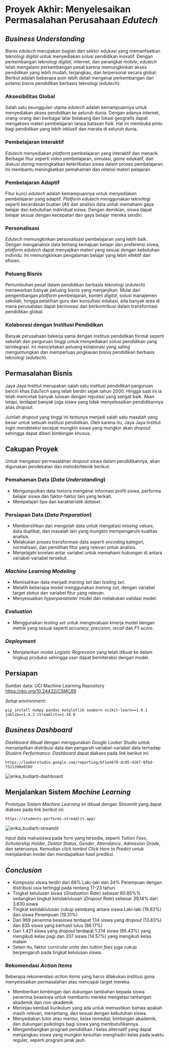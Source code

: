 # Proyek Akhir: Menyelesaikan Permasalahan Perusahaan *Edutech*

## ***Business Understanding***

Bisnis *edutech* merupakan bagian dari sektor edukasi yang memanfaatkan teknologi *digital* untuk menyediakan solusi pendidikan inovatif. Dengan perkembangan teknologi *digital*, internet, dan perangkat *mobile*, *edutech* telah mengalami perkembangan pesat karena memungkinkan akses pendidikan yang lebih mudah, terjangkau, dan terpersonal secara global. Berikut adalah beberapa poin lebih detail mengenai perkembangan dan potensi bisnis pendidikan berbasis teknologi (*edutech*):

### Aksesibilitas Global 
Salah satu keunggulan utama *edutech* adalah kemampuannya untuk menyediakan akses pendidikan ke seluruh dunia. Dengan adanya internet, orang-orang dari berbagai latar belakang dan lokasi geografis dapat mengakses materi pembelajaran tanpa batasan fisik. Hal ini membuka pintu bagi pendidikan yang lebih inklusif dan merata di seluruh dunia.

### Pembelajaran Interaktif 
*Edutech* menyediakan *platform* pembelajaran yang interaktif dan menarik. Berbagai fitur seperti video pembelajaran, simulasi, *game* edukatif, dan diskusi *daring* meningkatkan keterlibatan siswa dalam proses pembelajaran. Ini membantu meningkatkan pemahaman dan retensi materi pelajaran.

### Pembelajaran Adaptif 
Fitur kunci *edutech* adalah kemampuannya untuk menyediakan pembelajaran yang adaptif. *Platform edutech* menggunakan teknologi seperti kecerdasan buatan (*AI*) dan analisis data untuk memahami gaya belajar dan kebutuhan individual siswa. Dengan demikian, siswa dapat belajar sesuai dengan kecepatan dan gaya belajar mereka sendiri.

### Personalisasi 
*Edutech* memungkinkan personalisasi pembelajaran yang lebih baik. Dengan menganalisis data tentang kemajuan belajar dan preferensi siswa, *platform edutech* dapat menyajikan materi yang sesuai dengan kebutuhan individu. Ini memungkinkan pengalaman belajar yang lebih efektif dan efisien.

### Peluang Bisnis 
Pertumbuhan pesat dalam pendidikan berbasis teknologi (*edutech*) menawarkan banyak peluang bisnis yang menjanjikan. Mulai dari pengembangan *platform* pembelajaran, konten *digital*, solusi manajemen sekolah, hingga pelatihan guru dan konsultasi edukasi, ada banyak area di mana perusahaan dapat berinovasi dan berkontribusi dalam transformasi pendidikan global.

### Kolaborasi dengan Institusi Pendidikan 
Banyak perusahaan bekerja sama dengan institusi pendidikan formal seperti sekolah dan perguruan tinggi untuk menyediakan solusi pendidikan yang terintegrasi. Ini menciptakan peluang kolaborasi yang saling menguntungkan dan memperluas jangkauan bisnis pendidikan berbasis teknologi (*edutech*).


## **Permasalahan Bisnis**

Jaya Jaya Institut merupakan salah satu institusi pendidikan perguruan berciri khas *EduTech* yang telah berdiri sejak tahun 2000. Hingga saat ini ia telah mencetak banyak lulusan dengan reputasi yang sangat baik. Akan tetapi, terdapat banyak juga siswa yang tidak menyelesaikan pendidikannya alias *dropout*.

Jumlah *dropout* yang tinggi ini tentunya menjadi salah satu masalah yang besar untuk sebuah institusi pendidikan. Oleh karena itu, Jaya Jaya Institut ingin mendeteksi secepat mungkin siswa yang mungkin akan *dropout* sehingga dapat diberi bimbingan khusus.


## **Cakupan Proyek**

Untuk mengatasi permasalahan *dropout* siswa dalam pendidikannya, akan digunakan pendekatan dan metode/teknik berikut:

### Pemahaman Data (*Data Understanding*)
- Mengumpulkan data historis mengenai informasi profil siswa, performa belajar siswa dan faktor-faktor lain yang terkait.
- Mempelajari tipe dan karakteristik *dataset*.

### Persiapan Data (*Data Preparation*)
- Membersihkan dan mengolah data untuk mengatasi *missing values*, data duplikat, dan masalah lain yang mungkin mempengaruhi kualitas analisis.
- Melakukan proses transformasi data seperti *encoding* kategori, normalisasi, dan pemilihan fitur yang relevan untuk analisis.
- Menjelajahi korelasi antar variabel untuk memahami hubungan di antara variabel-variabel tersebut.

### *Machine Learning Modeling*
- Memisahkan data menjadi *training set* dan *testing set*.
- Melatih beberapa model menggunakan *training set*, dengan variabel target *status* dan variabel fitur yang relevan.
- Menyesuaikan *hyperparameter* model dan melakukan validasi model.

### *Evaluation*
- Menggunakan *testing set* untuk mengevaluasi kinerja model dengan metrik yang sesuai seperti *accuracy*, *precision*, *recall* dan *F1-score*.

### *Deployment*
- Menjalankan model *Logistic Regression* yang telah dibuat ke dalam lingkup produksi sehingga *user* dapat berinteraksi dengan model.


## **Persiapan**

Sumber data: 
UCI Machine Learning Repository https://doi.org/10.24432/C5MC89

*Setup environment*:
```
pip install numpy pandas matplotlib seaborn scikit-learn==1.6.1 joblib==1.4.2 streamlit==1.34.0
```


## ***Business Dashboard***

*Dashboard* dibuat dengan menggunakan *Google Looker Studio* untuk menampilkan distribusi data dan pengaruh variabel-variabel data terhadap *Student Performance*. *Dashboard* dapat diakses pada *link* berikut ini:
```
https://lookerstudio.google.com/reporting/6f1ee678-dc05-4167-9fbd-7521390e018d
```
![erika_budiarti-dashboard](https://raw.githubusercontent.com/ERIKABUDIARTI/Students-Performance-Analytics/main/erika_budiarti-dashboard.png)


## **Menjalankan Sistem *Machine Learning***

*Prototype* Sistem *Machine Learning* ini dibuat dengan *Streamlit* yang dapat diakses pada *link* berikut ini:
```
https://students-performs.streamlit.app/
```
![erika_budiarti-streamlit](https://raw.githubusercontent.com/ERIKABUDIARTI/Students-Performance-Analytics/main/erika_budiarti-streamlit.png)

Input data mahasiswa pada form yang tersedia, seperti *Tuition Fees*, *Scholarship Holder*, *Debtor Status*, *Gender*, *Attendance*, *Admission Grade*, dan seterusnya. Kemudian *click* tombol *Click Here to Predict* untuk menjalankan model dan mendapatkan hasil prediksi. 


## ***Conclusion***

- Komposisi siswa terdiri dari 66% Laki-laki dan 34% Perempuan dengan distribusi usia tertinggi pada rentang 17-23 tahun.
- Tingkat kelulusan siswa (*Graduation Rate*) sebesar 60.85%% sedangkan tingkat ketidaklulusan (*Dropout Rate*) sebesar 39,14% dari 3.630 siswa
- Tingkat ketidaklulusan cukup seimbang antara siswa Laki-laki (19.83%) dan siswa Perempuan (19.31%)
- Dari 969 penerima beasiswa terdapat 134 siswa yang *dropout* (13.83%) dan 835 siswa yang berhasil lulus (86.17%)
- Dari 1.421 siswa yang *dropout* terdapat 1.214 siswa (85.43%) yang mengikuti kelas pagi dan 207 siswa (14.57%) yang mengikuti kelas malam
- Selain itu, faktor *curricular units* dan *tuition fees* juga cukup berpengaruh pada tingkat kelulusan siswa.


### **Rekomendasi *Action Items***

Beberapa rekomendasi *action items* yang harus dilakukan institusi guna menyelesaikan permasalahan atau mencapai target mereka.

- Memberikan bimbingan dan dukungan tambahan kepada siswa penerima beasiswa untuk membantu mereka mengatasi tantangan akademik dan non-akademik.
- Meninjau kembali kurikulum yang ada untuk memastikan bahwa apakah masih relevan, menantang, dan sesuai dengan kebutuhan siswa.
- Menyediakan tutor atau mentor, kelas remedial, bimbingan akademik, dan dukungan psikologis bagi siswa yang membutuhkannya.
- Mengembangkan program pendidikan / kelas alternatif yang dapat menjangkau siswa yang mungkin kesulitan menghadiri kelas pada waktu reguler, seperti program jarak jauh.
